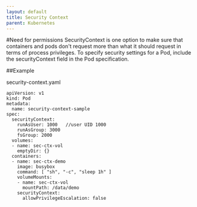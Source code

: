 ```yaml
---
layout: default
title: Security Context
parent: Kubernetes
---
```

#Need for permissions
 SecurityContext is one option to make sure that containers and pods don't request more than what it should request in terms of process privileges.
To specify security settings for a Pod, include the securityContext field in the Pod specification. 

##Example

security-context.yaml

```
apiVersion: v1
kind: Pod
metadata:
  name: security-context-sample
spec:
  securityContext:
    runAsUser: 1000   //user UID 1000
    runAsGroup: 3000
    fsGroup: 2000
  volumes:
  - name: sec-ctx-vol
    emptyDir: {}
  containers:
  - name: sec-ctx-demo
    image: busybox
    command: [ "sh", "-c", "sleep 1h" ]
    volumeMounts:
    - name: sec-ctx-vol
      mountPath: /data/demo
    securityContext:
      allowPrivilegeEscalation: false
```

